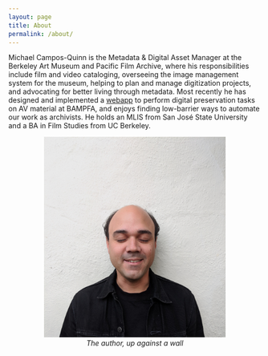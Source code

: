 ```yaml
---
layout: page
title: About
permalink: /about/
---
```


Michael Campos-Quinn is the Metadata & Digital Asset Manager at the Berkeley Art Museum and Pacific Film Archive, where his responsibilities include film and video cataloging, overseeing the image management system for the museum, helping to plan and manage digitization projects, and advocating for better living through metadata. Most recently he has designed and implemented a [webapp](https://github.com/BAM-PFA/edith) to perform digital preservation tasks on AV material at BAMPFA, and enjoys finding low-barrier ways to automate our work as archivists. He holds an MLIS from San José State University and a BA in Film Studies from UC Berkeley.

<!-- ![michael campos-quinn](/images/general/michael.jpg) -->
<p style="text-align:center">
	<img src="/images/general/michael.jpg" alt="michael campos-quinn" style="max-height:400px; "/><br>
	<i>The author, up against a wall</i>
</p>